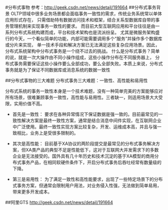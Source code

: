 #分布式事物
参考：http://geek.csdn.net/news/detail/191664
##分布式事务背景
OLTP领域中很多业务场景都会面临事务一致性的需求，传统业务系统常以单体应用形式存在，
只需借助特有数据访问技术和框架，结合关系型数据库自带的事务管理机制来实现事务一致性的要求。
而目前大型互联网应用和平台往往是由一系列分布式系统构建而成，平台和技术架构也是流派纷呈。
尤其是微服务架构盛行的今天，一个看似简单的功能，内部可能需要调用多个“服务”并操作多个数据库或分片来实现，
单一技术手段和解决方案已无法满足这些复杂应用场景。因此，分布式系统架构中分布式事务是一个绕不过去的挑战。
什么是分布式事务？简单的说，就是一次大操作由不同小操作组成，这些小操作分布在不同服务器上，
分布式事务需要保证这些小操作要么全部成功，要么全部失败。本质上来说，分布式事务就是为了保证不同数据库或消息系统的数据一致性

##分布式事物的三大难题
分布式事务三大难题：一致性、高性能和易用性

分布式系统的事务一致性本身是一个技术难题，没有一种简单完美的方案能够应对所有场景，很难兼顾事务一致性，高性能与易用性。三者缺一，则适用场景大大受限，实用价值不高。

* 首先是一致性：
要求在各种异常情况下保证数据是强一致的。目前最常见的一致性解决方案是最终一致性方案，通常是结合消息中间件实现，在互联网企业中广泛使用。最终一致性实现方案比较复杂，开发、运维成本高，并且与强一致相比，业务上是受很多限制的。

* 其次是高性能：
目前基于XA协议的两阶段提交是最常见的分布式事务解决方案，但XA类产品的典型不足是性能低下，这对于互联网大并发需求下的多数企业是无法接受的。国外具有几十年历史和技术沉淀的基于XA模型的商用分布式事务产品，在相同软硬件条件下，开启分布式事务后吞吐经常有数量级的下降。

* 第三是易用性：
为了满足一致性和高性能要求，出现了一些特定场景下的分布式事务方案，但通常会限制用户用法，对业务侵入性强，无法做到简单易用，带来更多开发成本。

##阿里GTS
http://geek.csdn.net/news/detail/191664
